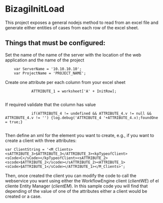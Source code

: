 # BizagiInitLoad

This project exposes a general nodejs method to read from an excel file and generate either entities of cases from each row of the excel sheet. 

## Things that must be configured:

Set the name of the name of the server with the location of the web application and the name of the project

```
	var ServerName = '10.10.10.10';
	var ProjectName = 'PROJECT_NAME';

```
  
Create one attribute per each column from your excel sheet

```
			ATTRIBUTE_1 = worksheet['A' + InitRow];
      
```
      
If required validate that the column has value

```
			if(ATTRIBUTE_4 != undefined && ATTRIBUTE_4.v != null && ATTRIBUTE_4.v != '') {log.debug('ATTRIBUTE_4 '+ATTRIBUTE_4.v);foundOne = true;}
      
```
      
Then define an xml for the element you want to create, e.g., if you want to create a client with three attributes:

```
var ClientString = '<M_Clients><sATTRIBUTE_3>$ATTRIBUTE_3</ATTRIBUTE_3><kpTypeofClient><sCode>C</sCode></kpTypeofClient><sATTRIBUTE_2><scode>$ATTRIBUTE_2</scode></sATTRIBUTE_2><ATTRIBUTE_1><sCode>$ATTRIBUTE_1</sCode></ATTRIBUTE_1></M_Clients>';

```

Then, once created the client you can modify the code to call the webservice you want using either the WorkflowEngine client (*clientWE*) of el cliente Entity Manager (*clientEM*). In this sample code you will find that depending of the value of one of the attributes either a client would be created or a case.


